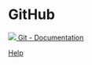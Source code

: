 # GitHub

[![][git-ico] Git - Documentation][git-doc]

[git-ico]: http://www.google.com/s2/favicons?domain=git-scm.com
[git-doc]: http://git-scm.com/doc/

[Help](./help.rst)
